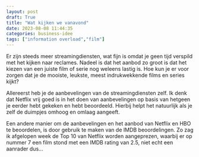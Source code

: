 ```yaml
---
layout: post
draft: True
title: "Wat kijken we vanavond"
date: 2023-08-08 11:44:35
categories: business-idee
tags: ["information overload","film"]
---
```


Er zijn steeds meer streamingdiensten, wat fijn is omdat je geen tijd verspild met het kijken naar reclames. 
Nadeel is dat het aanbod zo groot is dat het kiezen van een juiste film of serie nog weleens lastig is. 
Hoe kun je er voor zorgen dat je de mooiste, leukste, meest indrukwekkende films en series kijkt?

Allereerst heb je de aanbevelingen van de streamingdiensten zelf. Ik denk dat Netflix vrij goed is in het doen van 
aanbevelingen op basis van hetgeen je eerder hebt gekeken en hebt beoordeeld. Hierbij helpt het natuurlijk als je zelf de duimpjes omhoog en omlaag aangeeft.

Een andere manier om de aanbevelingen en het aanbod van Netflix en HBO te beoordelen, is door gebruik te maken van de IMDB beoordelingen. Zo zag ik afgelopen week de Top 10 van Netflix
worden aangeprezen, waarbij er op nummer 7 een film stond met een IMDB rating van 2.5, niet echt een aanrader dus...



